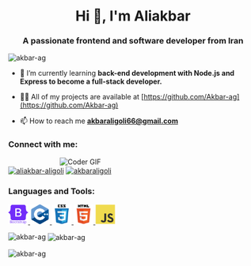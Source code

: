 <h1 align="center">Hi 👋, I'm Aliakbar</h1>
<h3 align="center">A passionate frontend and software developer from Iran</h3>

<p align="left"> <img src="https://komarev.com/ghpvc/?username=akbar-ag&label=Profile%20views&color=0e75b6&style=flat" alt="akbar-ag" /> </p>

- 🌱 I’m currently learning **back-end development with Node.js and Express to become a full-stack developer.**

- 👨‍💻 All of my projects are available at [https://github.com/Akbar-ag](https://github.com/Akbar-ag)

- 📫 How to reach me **akbaraligoli66@gmail.com**

<h3 align="left">Connect with me:</h3>
<p align="left">
<img alt="Coder GIF" align="right" width="400" src="https://cdn.dribbble.com/userupload/31681877/file/original-6879c1af5e71ee8ca86dd4ac577845be.gif">
<a href="https://linkedin.com/in/aliakbar-aligoli" target="blank"><img align="center" src="https://raw.githubusercontent.com/rahuldkjain/github-profile-readme-generator/master/src/images/icons/Social/linked-in-alt.svg" alt="aliakbar-aligoli" height="30" width="40" /></a>
<a href="https://instagram.com/akbaraligoli" target="blank"><img align="center" src="https://raw.githubusercontent.com/rahuldkjain/github-profile-readme-generator/master/src/images/icons/Social/instagram.svg" alt="akbaraligoli" height="30" width="40" /></a>
</p>

<h3 align="left">Languages and Tools:</h3>
<p align="left"> <a href="https://getbootstrap.com" target="_blank" rel="noreferrer"> <img src="https://raw.githubusercontent.com/devicons/devicon/master/icons/bootstrap/bootstrap-plain-wordmark.svg" alt="bootstrap" width="40" height="40"/> </a> <a href="https://www.w3schools.com/cpp/" target="_blank" rel="noreferrer"> <img src="https://raw.githubusercontent.com/devicons/devicon/master/icons/cplusplus/cplusplus-original.svg" alt="cplusplus" width="40" height="40"/> </a> <a href="https://www.w3schools.com/css/" target="_blank" rel="noreferrer"> <img src="https://raw.githubusercontent.com/devicons/devicon/master/icons/css3/css3-original-wordmark.svg" alt="css3" width="40" height="40"/> </a> <a href="https://www.w3.org/html/" target="_blank" rel="noreferrer"> <img src="https://raw.githubusercontent.com/devicons/devicon/master/icons/html5/html5-original-wordmark.svg" alt="html5" width="40" height="40"/> </a> <a href="https://developer.mozilla.org/en-US/docs/Web/JavaScript" target="_blank" rel="noreferrer"> <img src="https://raw.githubusercontent.com/devicons/devicon/master/icons/javascript/javascript-original.svg" alt="javascript" width="40" height="40"/> </a> </p>

<p><img align="left" src="https://github-readme-stats.vercel.app/api/top-langs?username=akbar-ag&show_icons=true&locale=en&layout=compact" alt="akbar-ag" /></p>

<p>&nbsp;<img align="center" src="https://github-readme-stats.vercel.app/api?username=akbar-ag&show_icons=true&locale=en" alt="akbar-ag" /></p>

<p><img align="center" src="https://github-readme-streak-stats.herokuapp.com/?user=akbar-ag&" alt="akbar-ag" /></p>
